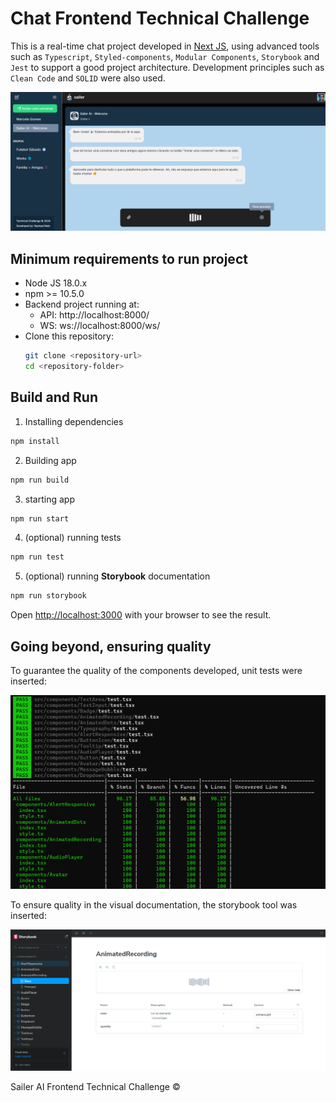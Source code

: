 # Chat Frontend Technical Challenge

This is a real-time chat project developed in [Next JS](https://nextjs.org/docs/13/getting-started), using advanced tools such as `Typescript`, `Styled-components`, `Modular Components`, `Storybook` and `Jest` to support a good project architecture. Development principles such as `Clean Code` and `SOLID` were also used.

![Logo](https://raw.githubusercontent.com/raphaeldcout/sailerai-frontend-technical-challenge/master/public/frontend-chat.png)

## Minimum requirements to run project

- Node JS 18.0.x
- npm >= 10.5.0
- Backend project running at:
    - API: http://localhost:8000/
    - WS: ws://localhost:8000/ws/
- Clone this repository:
    ```bash
    git clone <repository-url>
    cd <repository-folder>
    ```

## Build and Run
1. Installing dependencies
```bash
npm install
```

2. Building app
```bash
npm run build
```

3. starting app
```bash
npm run start
```

4. (optional) running tests
```bash
npm run test
```

5. (optional) running **Storybook** documentation
```bash
npm run storybook
```

Open [http://localhost:3000](http://localhost:3000) with your browser to see the result.

## Going beyond, ensuring quality

To guarantee the quality of the components developed, unit tests were inserted:

![frontend-chat-coverage](https://raw.githubusercontent.com/raphaeldcout/sailerai-frontend-technical-challenge/master/public/frontend-chat-coverage.png)

To ensure quality in the visual documentation, the storybook tool was inserted:

![frontend-chat-storybook.png](https://raw.githubusercontent.com/raphaeldcout/sailerai-frontend-technical-challenge/master/public/frontend-chat-storybook.png)

Sailer AI Frontend Technical Challenge ©
